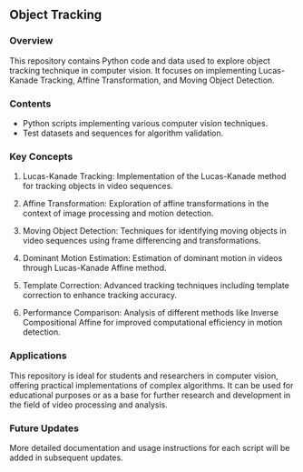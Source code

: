 ## Object Tracking

### Overview
This repository contains Python code and data used to explore object tracking technique in computer vision. It focuses on implementing Lucas-Kanade Tracking, Affine Transformation, and Moving Object Detection.

### Contents
- Python scripts implementing various computer vision techniques.
- Test datasets and sequences for algorithm validation.

### Key Concepts
1. Lucas-Kanade Tracking: Implementation of the Lucas-Kanade method for tracking objects in video sequences.

2. Affine Transformation: Exploration of affine transformations in the context of image processing and motion detection.

3. Moving Object Detection: Techniques for identifying moving objects in video sequences using frame differencing and transformations.

4. Dominant Motion Estimation: Estimation of dominant motion in videos through Lucas-Kanade Affine method.

5. Template Correction: Advanced tracking techniques including template correction to enhance tracking accuracy.

6. Performance Comparison: Analysis of different methods like Inverse Compositional Affine for improved computational efficiency in motion detection.

### Applications
This repository is ideal for students and researchers in computer vision, offering practical implementations of complex algorithms. It can be used for educational purposes or as a base for further research and development in the field of video processing and analysis.

### Future Updates
More detailed documentation and usage instructions for each script will be added in subsequent updates.